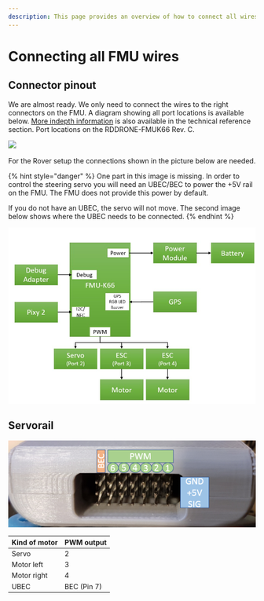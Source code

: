 ```yaml
---
description: This page provides an overview of how to connect all wires to the FMU.
---
```


# Connecting all FMU wires

## Connector pinout <a id="connector-pinout"></a>

We are almost ready. We only need to connect the wires to the right connectors on the FMU. A diagram showing all port locations is available below. [More indepth information](https://nxp.gitbook.io/nxp-cup/hardware-reference/connectors-and-pinout) is also available in the technical reference section. Port locations on the RDDRONE-FMUK66 Rev. C.

![](https://blobscdn.gitbook.com/v0/b/gitbook-28427.appspot.com/o/assets%2F-L9GLtb-Tz_XaKbQu-Al%2F-Lb4JCAYBfGv_1_7x9Eo%2F-Lb4JfRjq6gAyj8_67st%2Fimage.png?alt=media&token=8574fcd2-3c55-443f-b0f2-8abe30c6f687)

For the Rover setup the connections shown in the picture below are needed.

{% hint style="danger" %}
One part in this image is missing. In order to control the steering servo you will need an UBEC/BEC to power the +5V rail on the FMU. The FMU does not provide this power by default.

If you do not have an UBEC, the servo will not move. The second image below shows where the UBEC needs to be connected.
{% endhint %}

![](../../../.gitbook/assets/block_diagram_fmu.jpg)

## Servorail

![Pinout of the servo rail.](../../../.gitbook/assets/servo_pinout.png)

| Kind of motor | PWM output |
| :--- | :--- |
| Servo | 2 |
| Motor left | 3 |
| Motor right | 4 |
| UBEC | BEC \(Pin 7\) |



